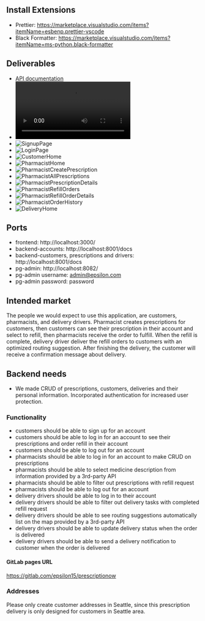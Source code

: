 ## Install Extensions

* Prettier: <https://marketplace.visualstudio.com/items?itemName=esbenp.prettier-vscode>
* Black Formatter: <https://marketplace.visualstudio.com/items?itemName=ms-python.black-formatter>

## Deliverables

* [API documentation](docs/apis.md)
* ![HomePage](docs/HomePage.mov)
* ![SignupPage](docs/)
* ![LoginPage](docs/)
* ![CustomerHome](docs/)
* ![PharmacistHome](docs/)
* ![PharmacistCreatePrescription](docs/)
* ![PharmacistAllPrescriptions](docs/)
* ![PharmacistPrescriptionDetails](docs/)
* ![PharmacistRefillOrders](docs/)
* ![PharmacistRefillOrderDetails](docs/)
* ![PharmacistOrderHistory](docs/)
* ![DeliveryHome](docs/)

## Ports
* frontend: http://localhost:3000/
* backend-accounts: http://localhost:8001/docs
* backend-customers, prescriptions and drivers: http://localhost:8001/docs
* pg-admin: http://localhost:8082/
* pg-admin username: admin@epsilon.com
* pg-admin password: password

## Intended market

The people we would expect to use this application, are customers, pharmacists, and delivery drivers. Pharmacist creates prescriptions for customers, then customers can see their prescription in their account and select to refill, then pharmacists receive the order to fulfill. When the refill is complete, delivery driver deliver the refill orders to customers with an optimized routing suggestion. After finishing the delivery, the customer will receive a confirmation message about delivery.

## Backend needs

- We made CRUD of prescriptions, customers, deliveries and their personal information. Incorporated authentication for increased user protection.

### Functionality

- customers should be able to sign up for an account
- customers should be able to log in for an account to see their prescriptions and order refill in their account
- customers should be able to log out for an account
- pharmacists should be able to log in for an account to make CRUD on prescriptions
- pharmacists should be able to select medicine description from information provided by a 3rd-party API
- pharmacists should be able to filter out prescriptions with refill request
- pharmacists should be able to log out for an account
- delivery drivers should be able to log in to their account
- delivery drivers should be able to filter out delivery tasks with completed refill request
- delivery drivers should be able to see routing suggestions automatically list on the map provided by a 3rd-party API
- delivery drivers should be able to update delivery status when the order is delivered
- delivery drivers should be able to send a delivery notification to customer when the order is delivered

#### GitLab pages URL

https://gitlab.com/epsilon15/prescriptionow

### Addresses ###
Please only create customer addresses in Seattle, since this prescription delivery is only designed for customers in Seattle area.
